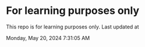 # For learning purposes only
This repo is for learning purposes only.
Last updated at

Monday, May 20, 2024 7:31:05 AM

